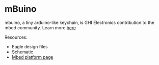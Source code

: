 # mBuino

mbuino, a tiny arduino-like keychain, is GHI Electronics contribution to the mbed community. Learn more [here](https://developer.mbed.org/platforms/mBuino/)

Resources:
*	Eagle design files
*	Schematic
*	[Mbed platform page](https://developer.mbed.org/platforms/mBuino/)
